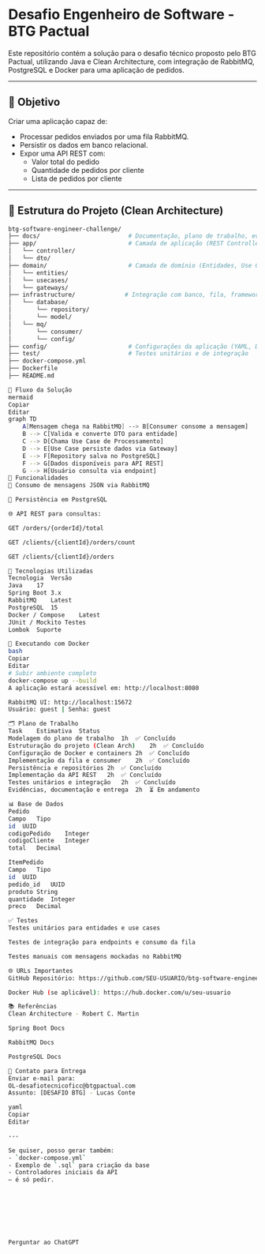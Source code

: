# Desafio Engenheiro de Software - BTG Pactual

Este repositório contém a solução para o desafio técnico proposto pelo BTG Pactual, utilizando Java e Clean Architecture, com integração de RabbitMQ, PostgreSQL e Docker para uma aplicação de pedidos.

---

## 📌 Objetivo

Criar uma aplicação capaz de:
- Processar pedidos enviados por uma fila RabbitMQ.
- Persistir os dados em banco relacional.
- Expor uma API REST com:
  - Valor total do pedido
  - Quantidade de pedidos por cliente
  - Lista de pedidos por cliente

---

## 📁 Estrutura do Projeto (Clean Architecture)

```bash
btg-software-engineer-challenge/
├── docs/                         # Documentação, plano de trabalho, evidências
├── app/                          # Camada de aplicação (REST Controllers, DTOs)
│   └── controller/
│   └── dto/
├── domain/                       # Camada de domínio (Entidades, Use Cases, Interfaces)
│   └── entities/
│   └── usecases/
│   └── gateways/
├── infrastructure/              # Integração com banco, fila, frameworks
│   └── database/
│       └── repository/
│       └── model/
│   └── mq/
│       └── consumer/
│       └── config/
├── config/                       # Configurações da aplicação (YAML, Docker, etc.)
├── test/                         # Testes unitários e de integração
├── docker-compose.yml
├── Dockerfile
├── README.md

🧠 Fluxo da Solução
mermaid
Copiar
Editar
graph TD
    A[Mensagem chega na RabbitMQ] --> B[Consumer consome a mensagem]
    B --> C[Valida e converte DTO para entidade]
    C --> D[Chama Use Case de Processamento]
    D --> E[Use Case persiste dados via Gateway]
    E --> F[Repository salva no PostgreSQL]
    F --> G[Dados disponíveis para API REST]
    G --> H[Usuário consulta via endpoint]
🧪 Funcionalidades
🔄 Consumo de mensagens JSON via RabbitMQ

💾 Persistência em PostgreSQL

🌐 API REST para consultas:

GET /orders/{orderId}/total

GET /clients/{clientId}/orders/count

GET /clients/{clientId}/orders

🧰 Tecnologias Utilizadas
Tecnologia	Versão
Java	17
Spring Boot	3.x
RabbitMQ	Latest
PostgreSQL	15
Docker / Compose	Latest
JUnit / Mockito	Testes
Lombok	Suporte

🐳 Executando com Docker
bash
Copiar
Editar
# Subir ambiente completo
docker-compose up --build
A aplicação estará acessível em: http://localhost:8080

RabbitMQ UI: http://localhost:15672
Usuário: guest | Senha: guest

🗂️ Plano de Trabalho
Task	Estimativa	Status
Modelagem do plano de trabalho	1h	✅ Concluído
Estruturação do projeto (Clean Arch)	2h	✅ Concluído
Configuração de Docker e containers	2h	✅ Concluído
Implementação da fila e consumer	2h	✅ Concluído
Persistência e repositórios	2h	✅ Concluído
Implementação da API REST	2h	✅ Concluído
Testes unitários e integração	2h	✅ Concluído
Evidências, documentação e entrega	2h	⏳ Em andamento

📊 Base de Dados
Pedido
Campo	Tipo
id	UUID
codigoPedido	Integer
codigoCliente	Integer
total	Decimal

ItemPedido
Campo	Tipo
id	UUID
pedido_id	UUID
produto	String
quantidade	Integer
preco	Decimal

✅ Testes
Testes unitários para entidades e use cases

Testes de integração para endpoints e consumo da fila

Testes manuais com mensagens mockadas no RabbitMQ

🌐 URLs Importantes
GitHub Repositório: https://github.com/SEU-USUARIO/btg-software-engineer-challenge

Docker Hub (se aplicável): https://hub.docker.com/u/seu-usuario

📚 Referências
Clean Architecture - Robert C. Martin

Spring Boot Docs

RabbitMQ Docs

PostgreSQL Docs

📩 Contato para Entrega
Enviar e-mail para:
OL-desafiotecnicoficc@btgpactual.com
Assunto: [DESAFIO BTG] - Lucas Conte

yaml
Copiar
Editar

---

Se quiser, posso gerar também:
- `docker-compose.yml`
- Exemplo de `.sql` para criação da base
- Controladores iniciais da API  
— é só pedir.








Perguntar ao ChatGPT

